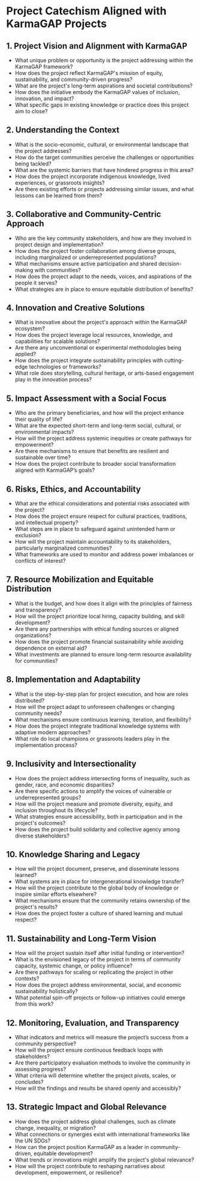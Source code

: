 # Project Catechism Aligned with KarmaGAP Projects

## 1. Project Vision and Alignment with KarmaGAP
- What unique problem or opportunity is the project addressing within the KarmaGAP framework?
- How does the project reflect KarmaGAP's mission of equity, sustainability, and community-driven progress?
- What are the project's long-term aspirations and societal contributions?
- How does the initiative embody the KarmaGAP values of inclusion, innovation, and impact?
- What specific gaps in existing knowledge or practice does this project aim to close?

## 2. Understanding the Context
- What is the socio-economic, cultural, or environmental landscape that the project addresses?
- How do the target communities perceive the challenges or opportunities being tackled?
- What are the systemic barriers that have hindered progress in this area?
- How does the project incorporate indigenous knowledge, lived experiences, or grassroots insights?
- Are there existing efforts or projects addressing similar issues, and what lessons can be learned from them?

## 3. Collaborative and Community-Centric Approach
- Who are the key community stakeholders, and how are they involved in project design and implementation?
- How does the project foster collaboration among diverse groups, including marginalized or underrepresented populations?
- What mechanisms ensure active participation and shared decision-making with communities?
- How does the project adapt to the needs, voices, and aspirations of the people it serves?
- What strategies are in place to ensure equitable distribution of benefits?

## 4. Innovation and Creative Solutions
- What is innovative about the project's approach within the KarmaGAP ecosystem?
- How does the project leverage local resources, knowledge, and capabilities for scalable solutions?
- Are there any unconventional or experimental methodologies being applied?
- How does the project integrate sustainability principles with cutting-edge technologies or frameworks?
- What role does storytelling, cultural heritage, or arts-based engagement play in the innovation process?

## 5. Impact Assessment with a Social Focus
- Who are the primary beneficiaries, and how will the project enhance their quality of life?
- What are the expected short-term and long-term social, cultural, or environmental impacts?
- How will the project address systemic inequities or create pathways for empowerment?
- Are there mechanisms to ensure that benefits are resilient and sustainable over time?
- How does the project contribute to broader social transformation aligned with KarmaGAP’s goals?

## 6. Risks, Ethics, and Accountability
- What are the ethical considerations and potential risks associated with the project?
- How does the project ensure respect for cultural practices, traditions, and intellectual property?
- What steps are in place to safeguard against unintended harm or exclusion?
- How will the project maintain accountability to its stakeholders, particularly marginalized communities?
- What frameworks are used to monitor and address power imbalances or conflicts of interest?

## 7. Resource Mobilization and Equitable Distribution
- What is the budget, and how does it align with the principles of fairness and transparency?
- How will the project prioritize local hiring, capacity building, and skill development?
- Are there any partnerships with ethical funding sources or aligned organizations?
- How does the project promote financial sustainability while avoiding dependence on external aid?
- What investments are planned to ensure long-term resource availability for communities?

## 8. Implementation and Adaptability
- What is the step-by-step plan for project execution, and how are roles distributed?
- How will the project adapt to unforeseen challenges or changing community needs?
- What mechanisms ensure continuous learning, iteration, and flexibility?
- How does the project integrate traditional knowledge systems with adaptive modern approaches?
- What role do local champions or grassroots leaders play in the implementation process?

## 9. Inclusivity and Intersectionality
- How does the project address intersecting forms of inequality, such as gender, race, and economic disparities?
- Are there specific actions to amplify the voices of vulnerable or underrepresented groups?
- How will the project measure and promote diversity, equity, and inclusion throughout its lifecycle?
- What strategies ensure accessibility, both in participation and in the project's outcomes?
- How does the project build solidarity and collective agency among diverse stakeholders?

## 10. Knowledge Sharing and Legacy
- How will the project document, preserve, and disseminate lessons learned?
- What systems are in place for intergenerational knowledge transfer?
- How will the project contribute to the global body of knowledge or inspire similar efforts elsewhere?
- What mechanisms ensure that the community retains ownership of the project's results?
- How does the project foster a culture of shared learning and mutual respect?

## 11. Sustainability and Long-Term Vision
- How will the project sustain itself after initial funding or intervention?
- What is the envisioned legacy of the project in terms of community capacity, systemic change, or policy influence?
- Are there pathways for scaling or replicating the project in other contexts?
- How does the project address environmental, social, and economic sustainability holistically?
- What potential spin-off projects or follow-up initiatives could emerge from this work?

## 12. Monitoring, Evaluation, and Transparency
- What indicators and metrics will measure the project’s success from a community perspective?
- How will the project ensure continuous feedback loops with stakeholders?
- Are there participatory evaluation methods to involve the community in assessing progress?
- What criteria will determine whether the project pivots, scales, or concludes?
- How will the findings and results be shared openly and accessibly?

## 13. Strategic Impact and Global Relevance
- How does the project address global challenges, such as climate change, inequality, or migration?
- What connections or synergies exist with international frameworks like the UN SDGs?
- How can the project position KarmaGAP as a leader in community-driven, equitable development?
- What trends or innovations might amplify the project's global relevance?
- How will the project contribute to reshaping narratives about development, empowerment, or resilience?

